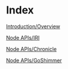 # Index

[Introduction/Overview](overview.md)

[Node APIs/IRI](root://iri/1.0/references/iri-api-reference.md)

[Node APIs/Chronicle](root://chronicle/1.0/references/chronicle-api-reference.md)

[Node APIs/GoShimmer](root://goshimmer/1.0/references/goshimmer-api-reference.md)
